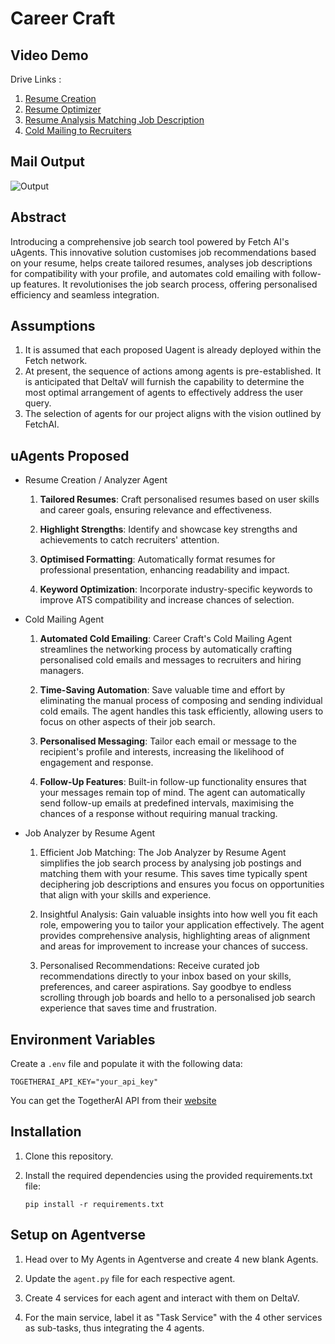 # Career Craft

## Video Demo
Drive Links : 
1. [Resume Creation](https://drive.google.com/file/d/1cedJPCkFWvkHznjmg6EzZhquIfc5qsC2/view?usp=drive_link)
2. [Resume Optimizer](https://drive.google.com/file/d/1B37y9_t_w2iU4J5pe8bFOrut7-_UZIE_/view?usp=drive_link)
3. [Resume Analysis Matching Job Description](https://drive.google.com/file/d/1EsL0Abt31LHm2IqnXuo6LxLsthKp17QH/view?usp=drive_link)
4. [Cold Mailing to Recruiters](https://drive.google.com/file/d/1dNyU557DA7P99wNsc36lYhiow830RzJu/view?usp=drive_link)

## Mail Output

![Output]()

## Abstract

Introducing a comprehensive job search tool powered by Fetch AI's uAgents. This innovative solution customises job recommendations based on your resume, helps create tailored resumes, analyses job descriptions for compatibility with your profile, and automates cold emailing with follow-up features. It revolutionises the job search process, offering personalised efficiency and seamless integration.

## Assumptions

1. It is assumed that each proposed Uagent is already deployed within the Fetch network.
2. At present, the sequence of actions among agents is pre-established. It is anticipated that DeltaV will furnish the capability to determine the most optimal arrangement of agents to effectively address the user query.
3. The selection of agents for our project aligns with the vision outlined by FetchAI.

## uAgents Proposed

- Resume Creation / Analyzer Agent

  1. **Tailored Resumes**: Craft personalised resumes based on user skills and career goals, ensuring relevance and effectiveness.

  2. **Highlight Strengths**: Identify and showcase key strengths and achievements to catch recruiters' attention.

  3. **Optimised Formatting**: Automatically format resumes for professional presentation, enhancing readability and impact.

  4. **Keyword Optimization**: Incorporate industry-specific keywords to improve ATS compatibility and increase chances of selection.

- Cold Mailing Agent

  1. **Automated Cold Emailing**: Career Craft's Cold Mailing Agent streamlines the networking process by automatically crafting personalised cold emails and messages to recruiters and hiring managers.

  2. **Time-Saving Automation**: Save valuable time and effort by eliminating the manual process of composing and sending individual cold emails. The agent handles this task efficiently, allowing users to focus on other aspects of their job search.

  3. **Personalised Messaging**: Tailor each email or message to the recipient's profile and interests, increasing the likelihood of engagement and response.

  4. **Follow-Up Features**: Built-in follow-up functionality ensures that your messages remain top of mind. The agent can automatically send follow-up emails at predefined intervals, maximising the chances of a response without requiring manual tracking.

- Job Analyzer by Resume Agent

  1. Efficient Job Matching: The Job Analyzer by Resume Agent simplifies the job search process by analysing job postings and matching them with your resume. This saves time typically spent deciphering job descriptions and ensures you focus on opportunities that align with your skills and experience.

  2. Insightful Analysis: Gain valuable insights into how well you fit each role, empowering you to tailor your application effectively. The agent provides comprehensive analysis, highlighting areas of alignment and areas for improvement to increase your chances of success.

  3. Personalised Recommendations: Receive curated job recommendations directly to your inbox based on your skills, preferences, and career aspirations. Say goodbye to endless scrolling through job boards and hello to a personalised job search experience that saves time and frustration.

## Environment Variables

Create a `.env` file and populate it with the following data:

```env
TOGETHERAI_API_KEY="your_api_key"
```

You can get the TogetherAI API from their [website](https://www.together.ai/)

## Installation

1. Clone this repository.

2. Install the required dependencies using the provided requirements.txt file:

   ```shell
   pip install -r requirements.txt
   ```

## Setup on Agentverse

1. Head over to My Agents in Agentverse and create 4 new blank Agents.

2. Update the `agent.py` file for each respective agent.

3. Create 4 services for each agent and interact with them on DeltaV.

4. For the main service, label it as "Task Service" with the 4 other services as sub-tasks, thus integrating the 4 agents.
